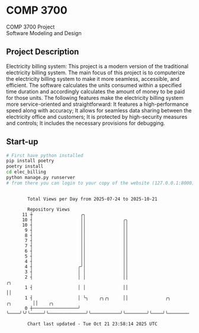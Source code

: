 # COMP 3700
COMP 3700 Project  
Software Modeling and Design
## Project Description
Electricity billing system: This project is a modern version of the traditional electricity billing system. The main focus of this project is to computerize the electricity billing system to make it more seamless, accessible, and efficient. The software calculates the units consumed within a specified time duration and accordingly calculates the amount of money to be paid for those units. The following features make the electricity billing system more service-oriented and straightforward: It features a high-performance speed along with accuracy; It allows for seamless data sharing between the electricity office and customers; It is protected by high-security measures and controls; It includes the necessary provisions for debugging.

## Start-up
```bash
# First have python installed
pip install poetry
poetry install
cd elec_billing
python manage.py runserver
# from there you can login to your copy of the website (127.0.0.1:8000), default creds are admin/admin
```

```

        Total Views per Day from 2025-07-24 to 2025-10-21

        Repository Views
      11 ┼                  ╭╮
      10 ┤                  ││              ╭╮
      10 ┤                  ││              ││
       9 ┤                  ││              ││
       8 ┤                  ││              ││
       7 ┤                  ││              ││
       7 ┤                  ││              ││
       6 ┤                  ││              ││
       5 ┤                  ││              ││
       4 ┤                  ││              ││
       4 ┤                 ╭╯│              ││
       3 ┤                 │ │              ││
       2 ┤                 │ │              ││                                     ╭╮
       1 ┤                 │ │              ││                                     ││
       1 ┤                 │ ╰╮    ╭╮╭╮     ││              ╭╮           ╭╮        ││    ╭╮
       0 ┼─────────────────╯  ╰────╯╰╯╰─────╯╰──────────────╯╰───────────╯╰────────╯╰────╯╰────────

        Chart last updated - Tue Oct 21 23:58:14 2025 UTC
        
```
